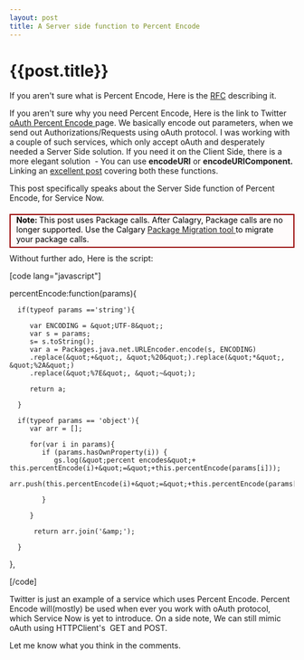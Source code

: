 ```yaml
---
layout: post
title: A Server side function to Percent Encode
--- 
```




 {{post.title}}
======================================================




If you aren't sure what is Percent Encode, Here is the <a href="http://tools.ietf.org/html/rfc3986#section-2.1">RFC</a> describing it.

If you aren't sure why you need Percent Encode, Here is the link to Twitter <a href="https://dev.twitter.com/docs/auth/percent-encoding-parameters">oAuth Percent Encode </a>page. We basically encode out parameters, when we send out Authorizations/Requests using oAuth protocol. I was working with a couple of such services, which only accept oAuth and desperately needed a Server Side solution. If you need it on the Client Side, there is a more elegant solution  - You can use <strong>encodeURI</strong> or <strong>encodeURIComponent.
</strong>Linking an <a href="http://stackoverflow.com/questions/332872/how-to-encode-a-url-in-javascript">excellent post</a> covering both these functions.

This post specifically speaks about the Server Side function of Percent Encode, for Service Now.
<div style="background: none repeat scroll 0 0 #FFFBFB; border: 2px solid #980000; margin: 20px 0 10px; padding: 0px 5px 5px 10px; position: relative; color: #000000;"><b>Note: </b> This post uses Package calls. After Calagry, Package calls are no longer supported. Use the Calgary <a href="http://wiki.servicenow.com/index.php?title=Managing_Packages_Call_Removal_Tool_Errors">Package Migration tool </a>to migrate your package calls.</div>
Without further ado, Here is the script:

[code lang="javascript"]

percentEncode:function(params){

	  if(typeof params =='string'){

         var ENCODING = &quot;UTF-8&quot;;
         var s = params;
         s= s.toString();
         var a = Packages.java.net.URLEncoder.encode(s, ENCODING)
         .replace(&quot;+&quot;, &quot;%20&quot;).replace(&quot;*&quot;, &quot;%2A&quot;)
         .replace(&quot;%7E&quot;, &quot;~&quot;);

         return a;

      }

      if(typeof params == 'object'){
         var arr = [];

         for(var i in params){
            if (params.hasOwnProperty(i)) {
               gs.log(&quot;percent encodes&quot;+ this.percentEncode(i)+&quot;=&quot;+this.percentEncode(params[i]));
			   arr.push(this.percentEncode(i)+&quot;=&quot;+this.percentEncode(params[i]));

            }

         }

          return arr.join('&amp;');

      }

   },

[/code]

Twitter is just an example of a service which uses Percent Encode. Percent Encode will(mostly) be used when ever you work with oAuth protocol, which Service Now is yet to introduce. On a side note, We can still mimic oAuth using HTTPClient's  GET and POST.

Let me know what you think in the comments.